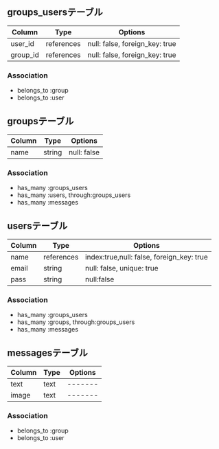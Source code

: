 ## groups_usersテーブル
|Column|Type|Options|
|------|----|-------|
|user_id|references|null: false, foreign_key: true|
|group_id|references|null: false, foreign_key: true|

### Association
- belongs_to :group
- belongs_to :user

## groupsテーブル
|Column|Type|Options|
|------|----|-------|
|name|string|null: false|

### Association
- has_many :groups_users
- has_many :users, through:groups_users
- has_many :messages

## usersテーブル
|Column|Type|Options|
|------|----|-------|
|name|references|index:true,null: false, foreign_key: true|
|email|string|null: false, unique: true|
|pass|string|null:false|

### Association
- has_many :groups_users
- has_many :groups, through:groups_users
- has_many :messages

## messagesテーブル
|Column|Type|Options|
|------|----|-------|
|text|text|-------|
|image|text|-------|

### Association
- belongs_to :group
- belongs_to :user
